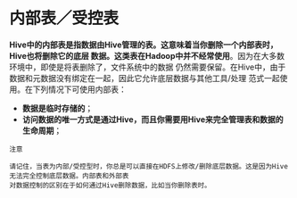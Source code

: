 内部表／受控表
================================================================================
**Hive中的内部表是指数据由Hive管理的表。这意味着当你删除一个内部表时，Hive也将删除它的底层
数据。这类表在Hadoop中并不经常使用**。因为在大多数环境中，即使是将表删除了，文件系统中的数据
仍然需要保留。在Hive中，由于数据和元数据没有绑定在一起，因此它允许底层数据与其他工具/处理
范式一起使用。在下列情况下可使用内部表：
+ **数据是临时存储的**；
+ **访问数据的唯一方式是通过Hive，而且你需要用Hive来完全管理表和数据的生命周期**；
```
注意

请记住，当表为内部/受控型时，你总是可以直接在HDFS上修改/删除底层数据。这是因为Hive无法完全控制底层数据。内部表和外部表
对数据控制的区别在于如何通过Hive删除数据，比如当你删除表时。
```